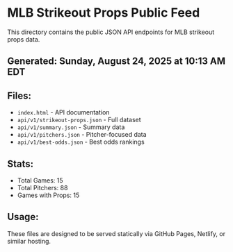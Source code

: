 # MLB Strikeout Props Public Feed

This directory contains the public JSON API endpoints for MLB strikeout props data.

## Generated: Sunday, August 24, 2025 at 10:13 AM EDT

## Files:
- `index.html` - API documentation
- `api/v1/strikeout-props.json` - Full dataset
- `api/v1/summary.json` - Summary data
- `api/v1/pitchers.json` - Pitcher-focused data  
- `api/v1/best-odds.json` - Best odds rankings

## Stats:
- Total Games: 15
- Total Pitchers: 88
- Games with Props: 15

## Usage:
These files are designed to be served statically via GitHub Pages, Netlify, or similar hosting.
